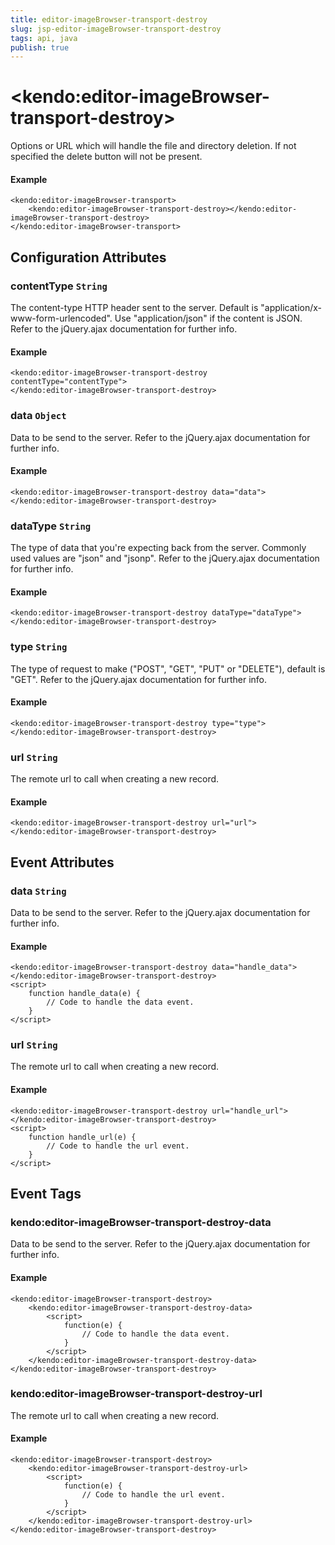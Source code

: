 ```yaml
---
title: editor-imageBrowser-transport-destroy
slug: jsp-editor-imageBrowser-transport-destroy
tags: api, java
publish: true
---
```


# \<kendo:editor-imageBrowser-transport-destroy\>

Options or URL which will handle the file and directory deletion. If not specified the delete button will not be present.

#### Example
    <kendo:editor-imageBrowser-transport>
        <kendo:editor-imageBrowser-transport-destroy></kendo:editor-imageBrowser-transport-destroy>
    </kendo:editor-imageBrowser-transport>

## Configuration Attributes

### contentType `String`

The content-type HTTP header sent to the server. Default is "application/x-www-form-urlencoded". Use "application/json" if the content is JSON.
Refer to the jQuery.ajax documentation for further info.

#### Example
    <kendo:editor-imageBrowser-transport-destroy contentType="contentType">
    </kendo:editor-imageBrowser-transport-destroy>

### data `Object`

Data to be send to the server.
Refer to the jQuery.ajax documentation for further info.

#### Example
    <kendo:editor-imageBrowser-transport-destroy data="data">
    </kendo:editor-imageBrowser-transport-destroy>

### dataType `String`

The type of data that you're expecting back from the server. Commonly used values are "json" and "jsonp".
Refer to the jQuery.ajax documentation for further info.

#### Example
    <kendo:editor-imageBrowser-transport-destroy dataType="dataType">
    </kendo:editor-imageBrowser-transport-destroy>

### type `String`

The type of request to make ("POST", "GET", "PUT" or "DELETE"), default is "GET".
Refer to the jQuery.ajax documentation for further info.

#### Example
    <kendo:editor-imageBrowser-transport-destroy type="type">
    </kendo:editor-imageBrowser-transport-destroy>

### url `String`

The remote url to call when creating a new record.

#### Example
    <kendo:editor-imageBrowser-transport-destroy url="url">
    </kendo:editor-imageBrowser-transport-destroy>


## Event Attributes

### data `String`

Data to be send to the server.
Refer to the jQuery.ajax documentation for further info.


#### Example
    <kendo:editor-imageBrowser-transport-destroy data="handle_data">
    </kendo:editor-imageBrowser-transport-destroy>
    <script>
        function handle_data(e) {
            // Code to handle the data event.
        }
    </script>

### url `String`

The remote url to call when creating a new record.


#### Example
    <kendo:editor-imageBrowser-transport-destroy url="handle_url">
    </kendo:editor-imageBrowser-transport-destroy>
    <script>
        function handle_url(e) {
            // Code to handle the url event.
        }
    </script>

## Event Tags

### kendo:editor-imageBrowser-transport-destroy-data

Data to be send to the server.
Refer to the jQuery.ajax documentation for further info.


#### Example
    <kendo:editor-imageBrowser-transport-destroy>
        <kendo:editor-imageBrowser-transport-destroy-data>
            <script>
                function(e) {
                    // Code to handle the data event.
                }
            </script>
        </kendo:editor-imageBrowser-transport-destroy-data>
    </kendo:editor-imageBrowser-transport-destroy>

### kendo:editor-imageBrowser-transport-destroy-url

The remote url to call when creating a new record.


#### Example
    <kendo:editor-imageBrowser-transport-destroy>
        <kendo:editor-imageBrowser-transport-destroy-url>
            <script>
                function(e) {
                    // Code to handle the url event.
                }
            </script>
        </kendo:editor-imageBrowser-transport-destroy-url>
    </kendo:editor-imageBrowser-transport-destroy>

